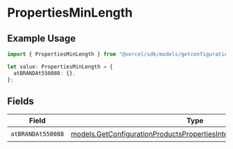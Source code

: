 # PropertiesMinLength

## Example Usage

```typescript
import { PropertiesMinLength } from "@vercel/sdk/models/getconfigurationproductsop.js";

let value: PropertiesMinLength = {
  atBRANDAt550088: {},
};
```

## Fields

| Field                                                                                                                                              | Type                                                                                                                                               | Required                                                                                                                                           | Description                                                                                                                                        |
| -------------------------------------------------------------------------------------------------------------------------------------------------- | -------------------------------------------------------------------------------------------------------------------------------------------------- | -------------------------------------------------------------------------------------------------------------------------------------------------- | -------------------------------------------------------------------------------------------------------------------------------------------------- |
| `atBRANDAt550088`                                                                                                                                  | [models.GetConfigurationProductsPropertiesIntegrationsAtBRANDAt550088](../models/getconfigurationproductspropertiesintegrationsatbrandat550088.md) | :heavy_check_mark:                                                                                                                                 | N/A                                                                                                                                                |